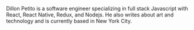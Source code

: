 Dillon Petito is a software engineer specializing in full stack Javascript with React, React Native, Redux, and Nodejs. He also writes about art and technology and is currently based in New York City.